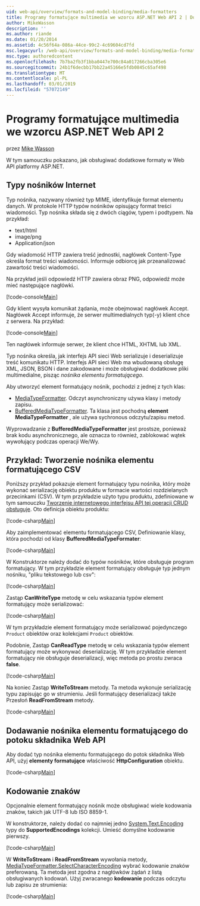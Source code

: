 ```yaml
---
uid: web-api/overview/formats-and-model-binding/media-formatters
title: Programy formatujące multimedia we wzorcu ASP.NET Web API 2 | Dokumentacja firmy Microsoft
author: MikeWasson
description: ''
ms.author: riande
ms.date: 01/20/2014
ms.assetid: 4c56f64a-086a-44ce-99c2-4c69604cd7fd
msc.legacyurl: /web-api/overview/formats-and-model-binding/media-formatters
msc.type: authoredcontent
ms.openlocfilehash: 7b7ba2fb3f1bba0447e700c84a017266cba305e6
ms.sourcegitcommit: 24b1f6decbb17bb22a45166e5fdb0845c65af498
ms.translationtype: MT
ms.contentlocale: pl-PL
ms.lasthandoff: 03/01/2019
ms.locfileid: "57072149"
---
```

<a name="media-formatters-in-aspnet-web-api-2"></a>Programy formatujące multimedia we wzorcu ASP.NET Web API 2
====================
przez [Mike Wasson](https://github.com/MikeWasson)

W tym samouczku pokazano, jak obsługiwać dodatkowe formaty w Web API platformy ASP.NET.

## <a name="internet-media-types"></a>Typy nośników Internet

Typ nośnika, nazywany również typ MIME, identyfikuje format elementu danych. W protokole HTTP typów nośników opisujący format treści wiadomości. Typ nośnika składa się z dwóch ciągów, typem i podtypem. Na przykład:

- text/html
- image/png
- Application/json

Gdy wiadomość HTTP zawiera treść jednostki, nagłówek Content-Type określa format treści wiadomości. Informuje odbiorcę jak przeanalizować zawartość treści wiadomości.

Na przykład jeśli odpowiedź HTTP zawiera obraz PNG, odpowiedź może mieć następujące nagłówki.

[!code-console[Main](media-formatters/samples/sample1.cmd)]

Gdy klient wysyła komunikat żądania, może obejmować nagłówek Accept. Nagłówek Accept informuje, że serwer multimedialnych typ(-y) klient chce z serwera. Na przykład:

[!code-console[Main](media-formatters/samples/sample2.cmd)]

Ten nagłówek informuje serwer, że klient chce HTML, XHTML lub XML.

Typ nośnika określa, jak interfejs API sieci Web serializuje i deserializuje treść komunikatu HTTP. Interfejs API sieci Web ma wbudowaną obsługę XML, JSON, BSON i dane zakodowane i może obsługiwać dodatkowe pliki multimedialne, pisząc *nośnika elementu formatującego*.

Aby utworzyć element formatujący nośnik, pochodzi z jednej z tych klas:

- [MediaTypeFormatter](https://msdn.microsoft.com/library/system.net.http.formatting.mediatypeformatter.aspx). Odczyt asynchroniczny używa klasy i metody zapisu.
- [BufferedMediaTypeFormatter](https://msdn.microsoft.com/library/system.net.http.formatting.bufferedmediatypeformatter.aspx). Ta klasa jest pochodną **element MediaTypeFormatter** , ale używa sychronous odczytu/zapisu metod.

Wyprowadzanie z **BufferedMediaTypeFormatter** jest prostsze, ponieważ brak kodu asynchronicznego, ale oznacza to również, zablokować wątek wywołujący podczas operacji We/Wy.

## <a name="example-creating-a-csv-media-formatter"></a>Przykład: Tworzenie nośnika elementu formatującego CSV

Poniższy przykład pokazuje element formatujący typu nośnika, który może wykonać serializację obiektu produktu w formacie wartości rozdzielanych przecinkami (CSV). W tym przykładzie użyto typu produktu, zdefiniowane w tym samouczku [Tworzenie internetowego interfejsu API tej operacji CRUD obsługuje](../older-versions/creating-a-web-api-that-supports-crud-operations.md). Oto definicja obiektu produktu:

[!code-csharp[Main](media-formatters/samples/sample3.cs)]

Aby zaimplementować elementu formatującego CSV, Definiowanie klasy, która pochodzi od klasy **BufferedMediaTypeFormater**:

[!code-csharp[Main](media-formatters/samples/sample4.cs)]

W Konstruktorze należy dodać do typów nośników, które obsługuje program formatujący. W tym przykładzie element formatujący obsługuje typ jednym nośniku, &quot;pliku tekstowego lub csv&quot;:

[!code-csharp[Main](media-formatters/samples/sample5.cs)]

Zastąp **CanWriteType** metodę w celu wskazania typów element formatujący może serializować:

[!code-csharp[Main](media-formatters/samples/sample6.cs)]

W tym przykładzie element formatujący może serializować pojedynczego `Product` obiektów oraz kolekcjami `Product` obiektów.

Podobnie, Zastąp **CanReadType** metodę w celu wskazania typów element formatujący może wykonywać deserializację. W tym przykładzie element formatujący nie obsługuje deserializacji, więc metoda po prostu zwraca **false**.

[!code-csharp[Main](media-formatters/samples/sample7.cs)]

Na koniec Zastąp **WriteToStream** metody. Ta metoda wykonuje serializację typu zapisując go w strumieniu. Jeśli formatujący deserializacji także Przesłoń **ReadFromStream** metody.

[!code-csharp[Main](media-formatters/samples/sample8.cs)]

## <a name="adding-a-media-formatter-to-the-web-api-pipeline"></a>Dodawanie nośnika elementu formatującego do potoku składnika Web API

Aby dodać typ nośnika elementu formatującego do potok składnika Web API, użyj **elementy formatujące** właściwość **HttpConfiguration** obiektu.

[!code-csharp[Main](media-formatters/samples/sample9.cs)]

## <a name="character-encodings"></a>Kodowanie znaków

Opcjonalnie element formatujący nośnik może obsługiwać wiele kodowania znaków, takich jak UTF-8 lub ISO 8859-1.

W konstruktorze, należy dodać co najmniej jedno [System.Text.Encoding](https://msdn.microsoft.com/library/system.text.encoding.aspx) typy do **SupportedEncodings** kolekcji. Umieść domyślne kodowanie pierwszy.

[!code-csharp[Main](media-formatters/samples/sample10.cs?highlight=6-7)]

W **WriteToStream** i **ReadFromStream** wywołania metody, [MediaTypeFormatter.SelectCharacterEncoding](https://msdn.microsoft.com/library/hh969054.aspx) wybrać kodowanie znaków preferowaną. Ta metoda jest zgodna z nagłówków żądań z listą obsługiwanych kodowań. Użyj zwracanego **kodowanie** podczas odczytu lub zapisu ze strumienia:

[!code-csharp[Main](media-formatters/samples/sample11.cs?highlight=3,5)]
